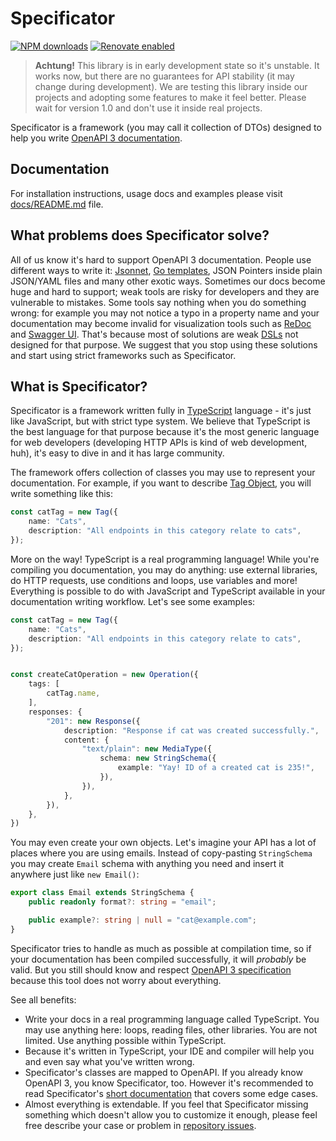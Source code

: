 # Specificator

[![NPM downloads](https://img.shields.io/npm/dm/specificator.svg)](https://www.npmjs.com/package/specificator)
[![Renovate enabled](https://img.shields.io/badge/renovate-enabled-brightgreen.svg?maxAge=604800)](https://renovatebot.com/)

> **Achtung!** This library is in early development state so it's unstable. It works now, but there are no guarantees for API stability (it may change during development). We are testing this library inside our projects and adopting some features to make it feel better. Please wait for version 1.0 and don't use it inside real projects.

Specificator is a framework (you may call it collection of DTOs) designed to help you write [OpenAPI 3 documentation](https://github.com/OAI/OpenAPI-Specification/tree/master/versions).

## Documentation

For installation instructions, usage docs and examples please visit [docs/README.md](docs/README.md) file.

## What problems does Specificator solve?

All of us know it's hard to support OpenAPI 3 documentation. People use different ways to write it: [Jsonnet](https://jsonnet.org/), [Go templates](https://golang.org/pkg/text/template/), JSON Pointers inside plain JSON/YAML files and many other exotic ways. Sometimes our docs become huge and hard to support; weak tools are risky for developers and they are vulnerable to mistakes. Some tools say nothing when you do something wrong: for example you may not notice a typo in a property name and your documentation may become invalid for visualization tools such as [ReDoc](https://github.com/Rebilly/ReDoc) and [Swagger UI](https://github.com/swagger-api/swagger-ui). That's because most of solutions are weak [DSLs](https://en.wikipedia.org/wiki/Domain-specific_language) not designed for that purpose. We suggest that you stop using these solutions and start using strict frameworks such as Specificator.

## What is Specificator?

Specificator is a framework written fully in [TypeScript](https://www.typescriptlang.org/) language - it's just like JavaScript, but with strict type system. We believe that TypeScript is the best language for that purpose because it's the most generic language for web developers (developing HTTP APIs is kind of web development, huh), it's easy to dive in and it has large community.

The framework offers collection of classes you may use to represent your documentation. For example, if you want to describe [Tag Object](https://github.com/OAI/OpenAPI-Specification/blob/master/versions/3.0.2.md#tagObject), you will write something like this:

```typescript
const catTag = new Tag({
    name: "Cats",
    description: "All endpoints in this category relate to cats",
});
```

More on the way! TypeScript is a real programming language! While you're compiling you documentation, you may do anything: use external libraries, do HTTP requests, use conditions and loops, use variables and more! Everything is possible to do with JavaScript and TypeScript available in your documentation writing workflow. Let's see some examples:

```typescript
const catTag = new Tag({
    name: "Cats",
    description: "All endpoints in this category relate to cats",
});


const createCatOperation = new Operation({
    tags: [
        catTag.name,
    ],
    responses: {
        "201": new Response({
            description: "Response if cat was created successfully.",
            content: {
                "text/plain": new MediaType({
                    schema: new StringSchema({
                        example: "Yay! ID of a created cat is 235!",
                    }),
                }),
            },
        }),
    },
})
```

You may even create your own objects. Let's imagine your API has a lot of places where you are using emails. Instead of copy-pasting `StringSchema` you may create `Email` schema with anything you need and insert it anywhere just like `new Email()`:

```typescript
export class Email extends StringSchema {
    public readonly format?: string = "email";

    public example?: string | null = "cat@example.com";
}
```

Specificator tries to handle as much as possible at compilation time, so if your documentation has been compiled successfully, it will *probably* be valid. But you still should know and respect [OpenAPI 3 specification](https://github.com/OAI/OpenAPI-Specification/tree/master/versions) because this tool does not worry about everything.

See all benefits:

* Write your docs in a real programming language called TypeScript. You may use anything here: loops, reading files, other libraries. You are not limited. Use anything possible within TypeScript.
* Because it's written in TypeScript, your IDE and compiler will help you and even say what you've written wrong.
* Specificator's classes are mapped to OpenAPI. If you already know OpenAPI 3, you know Specificator, too. However it's recommended to read Specificator's [short documentation](docs/README.md) that covers some edge cases.
* Almost everything is extendable. If you feel that Specificator missing something which doesn't allow you to customize it enough, please feel free describe your case or problem in [repository issues](https://github.com/neluzhin/specificator/issues).
